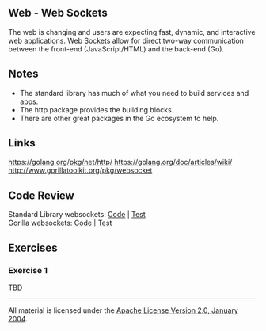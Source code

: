 ## Web - Web Sockets

The web is changing and users are expecting fast, dynamic, and interactive web applications. Web Sockets allow for direct two-way communication between the front-end (JavaScript/HTML) and the back-end (Go).

## Notes

* The standard library has much of what you need to build services and apps.
* The http package provides the building blocks.
* There are other great packages in the Go ecosystem to help.

## Links

https://golang.org/pkg/net/http/
https://golang.org/doc/articles/wiki/
http://www.gorillatoolkit.org/pkg/websocket

## Code Review

Standard Library websockets: [Code](example1/main.go) | [Test](example1/main_test.go)  
Gorilla websockets: [Code](example2/main.go) | [Test](example2/main_test.go)  

## Exercises

### Exercise 1

TBD
___
All material is licensed under the [Apache License Version 2.0, January 2004](http://www.apache.org/licenses/LICENSE-2.0).
